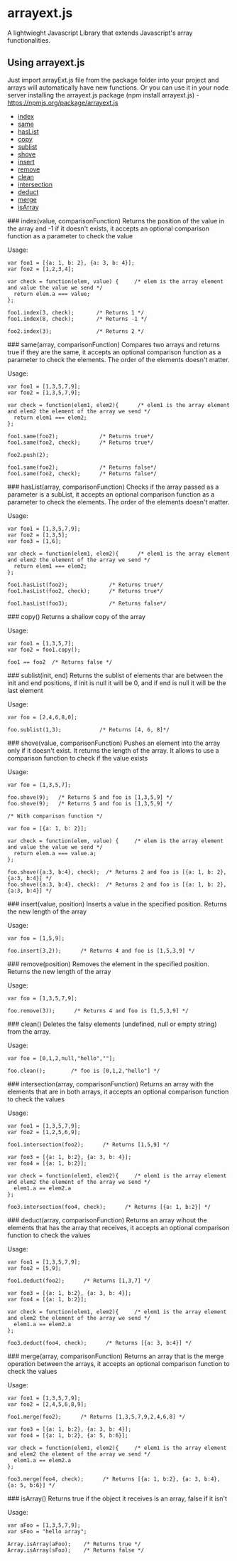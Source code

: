 arrayext.js
===========

A lightwieght Javascript Library that extends Javascript's array functionalities.

## Using arrayext.js

Just import arrayExt.js file from the package folder into your project and arrays will automatically have new functions.
Or you can use it in your node server installing the arrayext.js package (npm install arrayext.js) - https://npmjs.org/package/arrayext.js

* [index](#index)
* [same](#same)
* [hasList](#hasList)
* [copy](#copy)
* [sublist](#sublist)
* [shove](#shove)
* [insert](#insert)
* [remove](#remove)
* [clean](#clean)
* [intersection](#intersection)
* [deduct](#deduct)
* [merge](#merge)
* [isArray](#isArray)


<a name="index" />
### index(value, comparisonFunction)
Returns the position of the value in the array and -1 if it doesn't exists, it accepts an optional comparison function as a parameter to check the value

Usage:

    var foo1 = [{a: 1, b: 2}, {a: 3, b: 4}];
    var foo2 = [1,2,3,4];
    
    var check = function(elem, value) {     /* elem is the array element and value the value we send */
      return elem.a === value;
    };
    
    foo1.index(3, check);       /* Returns 1 */
    foo1.index(8, check);       /* Returns -1 */
    
    foo2.index(3);              /* Returns 2 */
    
<a name="same" />
### same(array, comparisonFunction)
Compares two arrays and returns true if they are the same, it accepts an optional comparison function as a parameter to check the elements.
The order of the elements doesn't matter.

Usage:

    var foo1 = [1,3,5,7,9];
    var foo2 = [1,3,5,7,9];
    
    var check = function(elem1, elem2){      /* elem1 is the array element and elem2 the element of the array we send */
      return elem1 === elem2;
    };
    
    foo1.same(foo2);             /* Returns true*/
    foo1.same(foo2, check);      /* Returns true*/
    
    foo2.push(2);
    
    foo1.same(foo2);             /* Returns false*/
    foo1.same(foo2, check);      /* Returns false*/
    
<a name="hasList" />
### hasList(array, comparisonFunction)
Checks if the array passed as a parameter is a subList, it accepts an optional comparison function as a parameter to check the elements.
The order of the elements doesn't matter.

Usage:

    var foo1 = [1,3,5,7,9];
    var foo2 = [1,3,5];
    var foo3 = [1,6];
    
    var check = function(elem1, elem2){      /* elem1 is the array element and elem2 the element of the array we send */
      return elem1 === elem2;
    };
    
    foo1.hasList(foo2);             /* Returns true*/
    foo1.hasList(foo2, check);      /* Returns true*/
    
    foo1.hasList(foo3);             /* Returns false*/

<a name="copy" />
### copy()
Returns a shallow copy of the array

Usage:

    var foo1 = [1,3,5,7];
    var foo2 = foo1.copy();
    
    foo1 == foo2  /* Returns false */

<a name="sublist" />
### sublist(init, end)
Returns the sublist of elements thar are between the init and end positions, if init is null it will be 0, and if end is null it will be the last element

Usage:

    var foo = [2,4,6,8,0];
    
    foo.sublist(1,3);            /* Returns [4, 6, 8]*/

<a name="shove" />
### shove(value, comparisonFunction)
Pushes an element into the array only if it doesn't exist. It returns the length of the array. It allows to use a comparison function to check if the value exists

Usage:

    var foo = [1,3,5,7];
    
    foo.shove(9);   /* Returns 5 and foo is [1,3,5,9] */
    foo.shove(9);   /* Returns 5 and foo is [1,3,5,9] */
    
    /* With comparison function */
    
    var foo = [{a: 1, b: 2}];
    
    var check = function(elem, value) {     /* elem is the array element and value the value we send */
      return elem.a === value.a;
    };
    
    foo.shove({a:3, b:4}, check);  /* Returns 2 and foo is [{a: 1, b: 2}, {a:3, b:4}] */
    foo.shove({a:3, b:4}, check):  /* Returns 2 and foo is [{a: 1, b: 2}, {a:3, b:4}] */

<a name="insert" />
### insert(value, position)
Inserts a value in the specified position. Returns the new length of the array

Usage:

    var foo = [1,5,9];
    
    foo.insert(3,2));      /* Returns 4 and foo is [1,5,3,9] */
    
<a name="remove" />    
### remove(position)
Removes the element in the specified position. Returns the new length of the array

Usage:

    var foo = [1,3,5,7,9];
    
    foo.remove(3));      /* Returns 4 and foo is [1,5,3,9] */

<a name="clean" />
### clean()
Deletes the falsy elements (undefined, null or empty string) from the array.

Usage:

    var foo = [0,1,2,null,"hello",""];
    
    foo.clean();        /* foo is [0,1,2,"hello"] */

<a name="intersection" />
### intersection(array, comparisonFunction)
Returns an array with the elements that are in both arrays, it accepts an optional comparison function to check the values

Usage:

    var foo1 = [1,3,5,7,9];
    var foo2 = [1,2,5,6,9];
    
    foo1.intersection(foo2);      /* Returns [1,5,9] */
    
    var foo3 = [{a: 1, b:2}, {a: 3, b: 4}];
    var foo4 = [{a: 1, b:2}];
    
    var check = function(elem1, elem2){     /* elem1 is the array element and elem2 the element of the array we send */
      elem1.a == elem2.a
    };
    
    foo3.intersection(foo4, check);      /* Returns [{a: 1, b:2}] */

<a name="deduct" />
### deduct(array, comparisonFunction)
Returns an array wihout the elements that has the array that receives, it accepts an optional comparison function to check the values

Usage:

    var foo1 = [1,3,5,7,9];
    var foo2 = [5,9];
    
    foo1.deduct(foo2);      /* Returns [1,3,7] */
    
    var foo3 = [{a: 1, b:2}, {a: 3, b: 4}];
    var foo4 = [{a: 1, b:2}];
    
    var check = function(elem1, elem2){     /* elem1 is the array element and elem2 the element of the array we send */
      elem1.a == elem2.a
    };
    
    foo3.deduct(foo4, check);      /* Returns [{a: 3, b:4}] */

<a name="merge" />
### merge(array, comparisonFunction)
Returns an array that is the merge operation between the arrays, it accepts an optional comparison function to check the values

Usage:

    var foo1 = [1,3,5,7,9];
    var foo2 = [2,4,5,6,8,9];
    
    foo1.merge(foo2);      /* Returns [1,3,5,7,9,2,4,6,8] */
    
    var foo3 = [{a: 1, b:2}, {a: 3, b: 4}];
    var foo4 = [{a: 1, b:2}, {a: 5, b:6}];
    
    var check = function(elem1, elem2){     /* elem1 is the array element and elem2 the element of the array we send */
      elem1.a == elem2.a
    };
    
    foo3.merge(foo4, check);      /* Returns [{a: 1, b:2}, {a: 3, b:4}, {a: 5, b:6}] */

<a name="isArray" />
### isArray()
Returns true if the object it receives is an array, false if it isn't

Usage:

    var aFoo = [1,3,5,7,9];
    var sFoo = "hello array";
    
    Array.isArray(aFoo);    /* Returns true */
    Array.isArray(sFoo);    /* Returns false */
